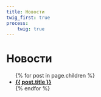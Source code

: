 ```yaml
---
title: Новости
twig_first: true
process:
    twig: true
---
```


# Новости
<ul class="rooms-cats">
    {% for post in page.children %}
        <li class="children">
            <strong><a href="{{ post.url }}">{{ post.title }}</a></strong>
        </li>
    {% endfor %}
</ul>
